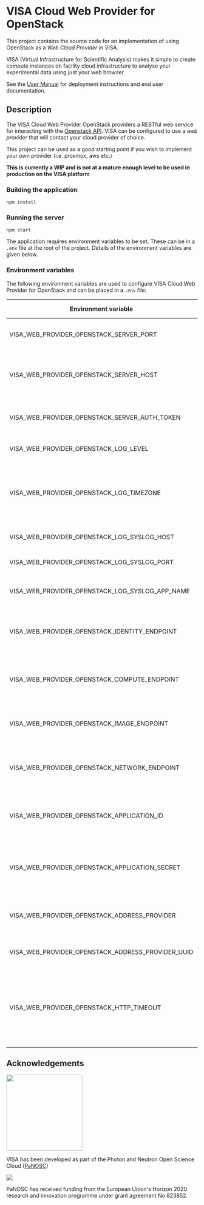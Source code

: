 # VISA Cloud Web Provider for OpenStack

This project contains the source code for an implementation of using OpenStack as a *Web Cloud Provider* in VISA.

VISA (Virtual Infrastructure for Scientific Analysis) makes it simple to create compute instances on facility cloud infrastructure to analyse your experimental data using just your web browser.

See the [User Manual](https://visa.readthedocs.io/en/latest/) for deployment instructions and end user documentation.

## Description

The VISA Cloud Web Provider OpenStack providers a RESTful web service for interacting with the [Openstack API](https://docs.openstack.org/api-ref/compute/). VISA can be configured to use a *web provider* that will contact your cloud provider of choice.

This project can be used as a good starting point if you wish to implement your own provider (i.e. proxmox, aws etc.)

**This is currently a WIP and is not at a mature enough level to be used in production on the VISA platform**

### Building the application

```
npm install
```

### Running the server
```
npm start
```

The application requires environment variables to be set. These can be in a `.env` file at the root of the project. Details of the environment variables are given below.


### Environment variables

The following environment variables are used to configure VISA Cloud Web Provider for OpenStack and can be placed in a `.env` file:

| Environment variable | Default value | Usage |
| ---- | ---- | ---- |
| VISA_WEB_PROVIDER_OPENSTACK_SERVER_PORT | 4000 | The port on which to run the server |
| VISA_WEB_PROVIDER_OPENSTACK_SERVER_HOST | localhost | The hostname on which the server is listening on |
| VISA_WEB_PROVIDER_OPENSTACK_SERVER_AUTH_TOKEN |  | The expected `x-auth-token` value |
| VISA_WEB_PROVIDER_OPENSTACK_LOG_LEVEL | 'info' | Application logging level |
| VISA_WEB_PROVIDER_OPENSTACK_LOG_TIMEZONE |  | The timezone for the formatting the time in the application log |
| VISA_WEB_PROVIDER_OPENSTACK_LOG_SYSLOG_HOST |  | The syslog host (optional) |
| VISA_WEB_PROVIDER_OPENSTACK_LOG_SYSLOG_PORT |  | The syslog port (optional) |
| VISA_WEB_PROVIDER_OPENSTACK_LOG_SYSLOG_APP_NAME |  | The syslog application name (optional) |
| VISA_WEB_PROVIDER_OPENSTACK_IDENTITY_ENDPOINT | | The API endpoint to the OpenStack Identity API |
| VISA_WEB_PROVIDER_OPENSTACK_COMPUTE_ENDPOINT | | The API endpoint to the OpenStack Compute API |
| VISA_WEB_PROVIDER_OPENSTACK_IMAGE_ENDPOINT | | The API endpoint to the OpenStack Image API |
| VISA_WEB_PROVIDER_OPENSTACK_NETWORK_ENDPOINT | | The API endpoint to the OpenStack Network API |
| VISA_WEB_PROVIDER_OPENSTACK_APPLICATION_ID | | The application id for an OpenStack Application Credential |
| VISA_WEB_PROVIDER_OPENSTACK_APPLICATION_SECRET | | The application secret for an OpenStack Application Credential |
| VISA_WEB_PROVIDER_OPENSTACK_ADDRESS_PROVIDER | | The OpenStack network address provider |
| VISA_WEB_PROVIDER_OPENSTACK_ADDRESS_PROVIDER_UUID | | The OpenStack network UUID |
| VISA_WEB_PROVIDER_OPENSTACK_HTTP_TIMEOUT | 5000 (5s) | The requests to OpenStack will timeout  if the duration (ms) exceeds this value |

## Acknowledgements

<img src="https://github.com/panosc-eu/panosc/raw/master/Work%20Packages/WP9%20Outreach%20and%20communication/PaNOSC%20logo/PaNOSClogo_web_RGB.jpg" width="200px"/> 

VISA has been developed as part of the Photon and Neutron Open Science Cloud (<a href="http://www.panosc.eu" target="_blank">PaNOSC</a>)

<img src="https://github.com/panosc-eu/panosc/raw/master/Work%20Packages/WP9%20Outreach%20and%20communication/images/logos/eu_flag_yellow_low.jpg"/>

PaNOSC has received funding from the European Union's Horizon 2020 research and innovation programme under grant agreement No 823852.
